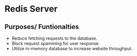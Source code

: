 # Redis Server

## Purposes/ Funtionalties
* Reduce fetching requests to the database.
* Block request spamming for user response.
* Utilize in-memory database to increase website throughput.
